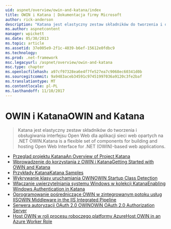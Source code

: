 ```yaml
---
uid: aspnet/overview/owin-and-katana/index
title: OWIN i Katana | Dokumentacja firmy Microsoft
author: rick-anderson
description: "Katana jest elastyczny zestaw składników do tworzenia i obsługiwania interfejsu Open Web dla aplikacji sieci web opartych na .NET OWIN."
ms.author: aspnetcontent
manager: wpickett
ms.date: 05/30/2013
ms.topic: article
ms.assetid: 37e005e9-2f1c-4039-b6ef-15612e0fdbc9
ms.technology: 
ms.prod: .net-framework
msc.legacyurl: /aspnet/overview/owin-and-katana
msc.type: chapter
ms.openlocfilehash: a97cf97328ea6e4f7fe527ea7c9068ec60341d0b
ms.sourcegitcommit: 9a9483aceb34591c97451997036a9120c3fe2baf
ms.translationtype: MT
ms.contentlocale: pl-PL
ms.lasthandoff: 11/10/2017
---
```

<a name="owin-and-katana"></a><span data-ttu-id="81e49-103">OWIN i Katana</span><span class="sxs-lookup"><span data-stu-id="81e49-103">OWIN and Katana</span></span>
====================
> <span data-ttu-id="81e49-104">Katana jest elastyczny zestaw składników do tworzenia i obsługiwania interfejsu Open Web dla aplikacji sieci web opartych na .NET OWIN.</span><span class="sxs-lookup"><span data-stu-id="81e49-104">Katana is a flexible set of components for building and hosting Open Web Interface for .NET (OWIN)-based web applications.</span></span>


- [<span data-ttu-id="81e49-105">Przegląd projektu Katana</span><span class="sxs-lookup"><span data-stu-id="81e49-105">An Overview of Project Katana</span></span>](an-overview-of-project-katana.md)
- [<span data-ttu-id="81e49-106">Wprowadzenie do korzystania z OWIN i Katana</span><span class="sxs-lookup"><span data-stu-id="81e49-106">Getting Started with OWIN and Katana</span></span>](getting-started-with-owin-and-katana.md)
- [<span data-ttu-id="81e49-107">Przykłady Katana</span><span class="sxs-lookup"><span data-stu-id="81e49-107">Katana Samples</span></span>](katana-samples.md)
- [<span data-ttu-id="81e49-108">Wykrywanie klasy uruchamiania OWIN</span><span class="sxs-lookup"><span data-stu-id="81e49-108">OWIN Startup Class Detection</span></span>](owin-startup-class-detection.md)
- [<span data-ttu-id="81e49-109">Włączanie uwierzytelniania systemu Windows w kolekcji Katana</span><span class="sxs-lookup"><span data-stu-id="81e49-109">Enabling Windows Authentication in Katana</span></span>](enabling-windows-authentication-in-katana.md)
- [<span data-ttu-id="81e49-110">Oprogramowanie pośredniczące OWIN w zintegrowanym potoku usług IIS</span><span class="sxs-lookup"><span data-stu-id="81e49-110">OWIN Middleware in the IIS Integrated Pipeline</span></span>](owin-middleware-in-the-iis-integrated-pipeline.md)
- [<span data-ttu-id="81e49-111">Serwera autoryzacji OAuth 2.0 OWIN</span><span class="sxs-lookup"><span data-stu-id="81e49-111">OWIN OAuth 2.0 Authorization Server</span></span>](owin-oauth-20-authorization-server.md)
- [<span data-ttu-id="81e49-112">Host OWIN w roli procesu roboczego platformy Azure</span><span class="sxs-lookup"><span data-stu-id="81e49-112">Host OWIN in an Azure Worker Role</span></span>](host-owin-in-an-azure-worker-role.md)
